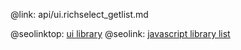 @link: api/ui.richselect_getlist.md

@seolinktop: [ui library](https://webix.com)
@seolink: [javascript library list](https://webix.com/widget/list/)